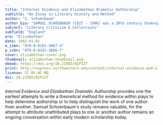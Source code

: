 ```yaml
---
title: "Internal Evidence and Elizabethan Dramatic Authorship"
subtitle: "An Essay in Literary History and Method"
author: "S. Schoenbaum"
author_bio: "SAMUEL SCHOENBAUM (1927 - 1996) was a 20th century Shakespearean biographer and scholar. He taught at Northwestern University from 1953 to 1975, City University of New York from 1975 to 1976, was the Distinguished Professor of Renaissance Studies at the University of Maryland from 1976 to 1993, and served as director of UMD's Center for Renaissance and Baroque Studies from 1981 to 1996. He was a past trustee of the Folger Shakespeare Library and the American consultant for the Oxford University Shakespeare Project, and one of the inaugural editors of Northwestern University Press's Renaissance Drama, the premier journal of early modern drama."
subject: "Literary Criticism & Collections"
subfield: "England"
era: "Elizabethan"
date: 1962-01-01
e_isbn: "978-0-8101-3867-4"
p_isbn: "978-0-8101-3866-7"
cover: elizabethan-cover.png
thumbnail: elizabethan-thumbnail.png
ebook: https://doi.org/10.21985/N2P12T
print: http://nupress.northwestern.edu/content/internal-evidence-and-elizabethan-dramatic-authorship
license: CC BY-NC-ND
doi: 10.21985/N2P12T
---
```

_Internal Evidence and Elizabethan Dramatic Authorship_ provides one the earliest attempts to write a theoretical method for evidence within plays to help determine authorship or to help distinguish the work of one author from another. Samuel Schoenbaum's study remains valuable, for the attempt to attribute unattributed plays to one or another author remains an ongoing conversation within early modern scholarship today.
